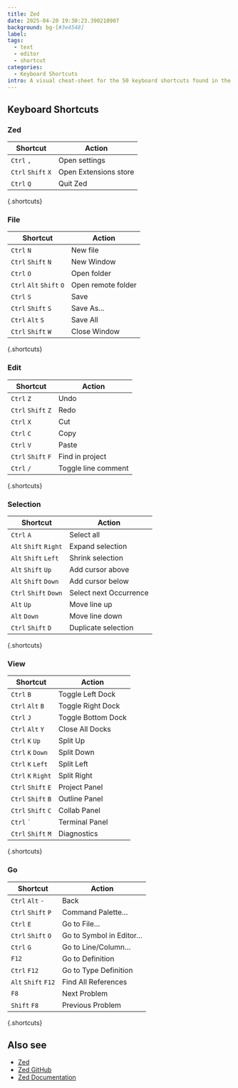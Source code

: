 ```yaml
---
title: Zed
date: 2025-04-20 19:30:23.390210907
background: bg-[#3e4548]
label:
tags:
  - text
  - editor
  - shortcut
categories:
  - Keyboard Shortcuts
intro: A visual cheat-sheet for the 50 keyboard shortcuts found in the Zed text editor.
---
```


## Keyboard Shortcuts

### Zed

| Shortcut               | Action                 |
|------------------------|------------------------|
| `Ctrl` `,`             | Open settings          |
| `Ctrl` `Shift` `X`     | Open Extensions store  |
| `Ctrl` `Q`             | Quit Zed               |

{.shortcuts}

### File

| Shortcut                   | Action              |
|----------------------------|---------------------|
| `Ctrl` `N`                 | New file            |
| `Ctrl` `Shift` `N`         | New Window          |
| `Ctrl` `O`                 | Open folder         |
| `Ctrl` `Alt` `Shift` `O`   | Open remote folder  |
| `Ctrl` `S`                 | Save                |
| `Ctrl` `Shift` `S`         | Save As...          |
| `Ctrl` `Alt` `S`           | Save All            |
| `Ctrl` `Shift` `W`         | Close Window        |

{.shortcuts}

### Edit

| Shortcut               | Action              |
|------------------------|---------------------|
| `Ctrl` `Z`             | Undo                |
| `Ctrl` `Shift` `Z`     | Redo                |
| `Ctrl` `X`             | Cut                 |
| `Ctrl` `C`             | Copy                |
| `Ctrl` `V`             | Paste               |
| `Ctrl` `Shift` `F`     | Find in project     |
| `Ctrl` `/`             | Toggle line comment |

{.shortcuts}

### Selection

| Shortcut                 | Action                  |
|--------------------------|-------------------------|
| `Ctrl` `A`               | Select all              |
| `Alt` `Shift` `Right`    | Expand selection        |
| `Alt` `Shift` `Left`     | Shrink selection        |
| `Alt` `Shift` `Up`       | Add cursor above        |
| `Alt` `Shift` `Down`     | Add cursor below        |
| `Ctrl` `Shift` `Down`    | Select next Occurrence  |
| `Alt` `Up`               | Move line up            |
| `Alt` `Down`             | Move line down          |
| `Ctrl` `Shift` `D`       | Duplicate selection     |

{.shortcuts}

### View

| Shortcut               | Action               |
|------------------------|----------------------|
| `Ctrl` `B`             | Toggle Left Dock     |
| `Ctrl` `Alt` `B`       | Toggle Right Dock    |
| `Ctrl` `J`             | Toggle Bottom Dock   |
| `Ctrl` `Alt` `Y`       | Close All Docks      |
| `Ctrl` `K` `Up`        | Split Up             |
| `Ctrl` `K` `Down`      | Split Down           |
| `Ctrl` `K` `Left`      | Split Left           |
| `Ctrl` `K` `Right`     | Split Right          |
| `Ctrl` `Shift` `E`     | Project Panel        |
| `Ctrl` `Shift` `B`     | Outline Panel        |
| `Ctrl` `Shift` `C`     | Collab Panel         |
| `Ctrl` ``` ` ```       | Terminal Panel       |
| `Ctrl` `Shift` `M`     | Diagnostics          |

{.shortcuts}

### Go

| Shortcut              | Action                     |
|-----------------------|----------------------------|
| `Ctrl` `Alt` `-`      | Back                       |
| `Ctrl` `Shift` `P`    | Command Palette…           |
| `Ctrl` `E`            | Go to File…                |
| `Ctrl` `Shift` `O`    | Go to Symbol in Editor…    |
| `Ctrl` `G`            | Go to Line/Column…         |
| `F12`                 | Go to Definition           |
| `Ctrl` `F12`          | Go to Type Definition      |
| `Alt` `Shift` `F12`   | Find All References        |
| `F8`                  | Next Problem               |
| `Shift` `F8`          | Previous Problem           |

{.shortcuts}

## Also see
- [Zed](https://zed.dev/)
- [Zed GitHub](https://github.com/zed-industries/zed)
- [Zed Documentation](https://zed.dev/docs)
